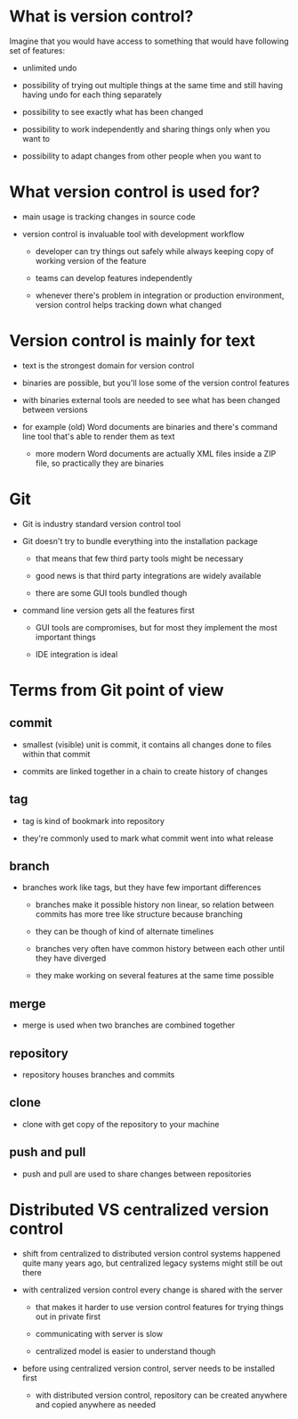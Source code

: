 # What is version control?

Imagine that you would have access to something that would have following set
of features:

- unlimited undo

- possibility of trying out multiple things at the same time and still having
  having undo for each thing separately

- possibility to see exactly what has been changed

- possibility to work independently and sharing things only when you want to

- possibility to adapt changes from other people when you want to

# What version control is used for?

- main usage is tracking changes in source code

- version control is invaluable tool with development workflow

  - developer can try things out safely while always keeping copy of working
    version of the feature

  - teams can develop features independently

  - whenever there's problem in integration or production environment, version
    control helps tracking down what changed

# Version control is mainly for text

- text is the strongest domain for version control

- binaries are possible, but you'll lose some of the version control features

- with binaries external tools are needed to see what has been changed between
  versions

- for example (old) Word documents are binaries and there's command line tool
  that's able to render them as text

  - more modern Word documents are actually XML files inside a ZIP file, so
    practically they are binaries

# Git

- Git is industry standard version control tool

- Git doesn't try to bundle everything into the installation package

  - that means that few third party tools might be necessary

  - good news is that third party integrations are widely available

  - there are some GUI tools bundled though

- command line version gets all the features first

  - GUI tools are compromises, but for most they implement the most important
    things

  - IDE integration is ideal

# Terms from Git point of view

## commit

- smallest (visible) unit is commit, it contains all changes done to files
  within that commit

- commits are linked together in a chain to create history of changes

## tag

- tag is kind of bookmark into repository

- they're commonly used to mark what commit went into what release

## branch

- branches work like tags, but they have few important differences

  - branches make it possible history non linear, so relation between commits
    has more tree like structure because branching

  - they can be though of kind of alternate timelines

  - branches very often have common history between each other until they have
    diverged

  - they make working on several features at the same time possible

## merge

- merge is used when two branches are combined together

## repository

- repository houses branches and commits

## clone

- clone with get copy of the repository to your machine

## push and pull

- push and pull are used to share changes between repositories

# Distributed VS centralized version control

- shift from centralized to distributed version control systems happened quite
  many years ago, but centralized legacy systems might still be out there

- with centralized version control every change is shared with the server

  - that makes it harder to use version control features for trying things out
    in private first

  - communicating with server is slow

  - centralized model is easier to understand though

- before using centralized version control, server needs to be installed first

  - with distributed version control, repository can be created anywhere and
    copied anywhere as needed

